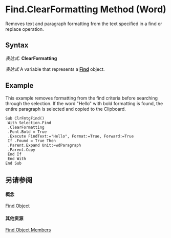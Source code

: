
# Find.ClearFormatting Method (Word)

Removes text and paragraph formatting from the text specified in a find or replace operation.


## Syntax

 _表达式_. **ClearFormatting**

 _表达式_ A variable that represents a **[Find](da822788-cad5-992a-a835-18cc574cc324.md)** object.


## Example

This example removes formatting from the find criteria before searching through the selection. If the word "Hello" with bold formatting is found, the entire paragraph is selected and copied to the Clipboard.


```
Sub ClrFmtgFind() 
 With Selection.Find 
 .ClearFormatting 
 .Font.Bold = True 
 .Execute FindText:="Hello", Format:=True, Forward:=True 
 If .Found = True Then 
 .Parent.Expand Unit:=wdParagraph 
 .Parent.Copy 
 End If 
 End With 
End Sub
```


## 另请参阅


#### 概念


[Find Object](da822788-cad5-992a-a835-18cc574cc324.md)
#### 其他资源


[Find Object Members](http://msdn.microsoft.com/library/21f00da0-4c84-ace3-fc79-a55a9ed64360%28Office.15%29.aspx)